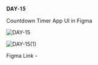 𝐃𝐀𝐘-𝟏𝟓

Countdown Timer App UI in Figma

![DAY-15](https://user-images.githubusercontent.com/85480387/206872648-6bda3f40-ffcd-4b52-92b3-276ecfc46121.jpg)

![DAY-15(1)](https://user-images.githubusercontent.com/85480387/206872660-71a3bead-423e-4fbc-95e3-33f1590b921e.png)

Figma Link -

